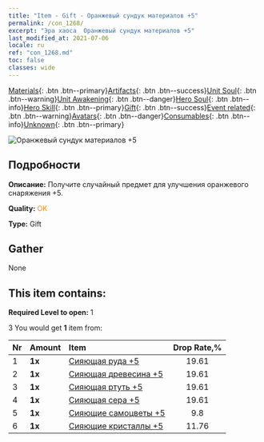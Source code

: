 ```yaml
---
title: "Item - Gift - Оранжевый сундук материалов +5"
permalink: /con_1268/
excerpt: "Эра хаоса  Оранжевый сундук материалов +5"
last_modified_at: 2021-07-06
locale: ru
ref: "con_1268.md"
toc: false
classes: wide
---
```

 [Materials](/ItemsRU/){: .btn .btn--primary}[Artifacts](/ItemsRU/Artifacts/){: .btn .btn--success}[Unit Soul](/ItemsRU/UnitSoul/){: .btn .btn--warning}[Unit Awakening](/ItemsRU/UnitAwakening/){: .btn .btn--danger}[Hero Soul](/ItemsRU/HeroSoul/){: .btn .btn--info}[Hero Skill](/ItemsRU/HeroSkill/){: .btn .btn--primary}[Gift](/ItemsRU/Gift/){: .btn .btn--success}[Event related](/ItemsRU/Events/){: .btn .btn--warning}[Avatars](/ItemsRU/Avatars/){: .btn .btn--danger}[Consumables](/ItemsRU/Consumables/){: .btn .btn--info}[Unknown](/ItemsRU/Unknown/){: .btn .btn--primary}

 ![Оранжевый сундук материалов +5](/images/t/i_304002.png)

## Подробности
 **Описание:** Получите случайный предмет для улучшения оранжевого снаряжения +5.

 **Quality:** <span style="color: #FF8C00">OK</span>

 **Type:** Gift

## Gather

  None

## This item contains:

 **Required Level to open:** 1

 3 You would get **1** item  from:

  | Nr | Amount |     Item    | Drop Rate,% |
  |:---|:-------|:------------|:---------:|
  | 1 |  **1x** | [Сияющая руда +5](/ItemsRU/mat_96/) | 19.61 | 
  | 2 |  **1x** | [Сияющая древесина +5](/ItemsRU/mat_97/) | 19.61 | 
  | 3 |  **1x** | [Сияющая ртуть +5](/ItemsRU/mat_98/) | 19.61 | 
  | 4 |  **1x** | [Сияющая сера +5](/ItemsRU/mat_99/) | 19.61 | 
  | 5 |  **1x** | [Сияющие самоцветы +5](/ItemsRU/mat_100/) | 9.8 | 
  | 6 |  **1x** | [Сияющие кристаллы +5](/ItemsRU/mat_101/) | 11.76 | 
